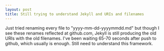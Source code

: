 ```yaml
---
layout: post
title: Still trying to understand Jekyll and URIs and filenames
---
```


Just tried renaming every file to "yyyy-mm-dd-yyyymmdd.md" but though
I see these renames reflected at github.com, Jekyll is still producing
the old URIs with the old filenames. I've been waiting 65-70 seconds
after push to github, which usually is enough. Still need to
understand this framework.